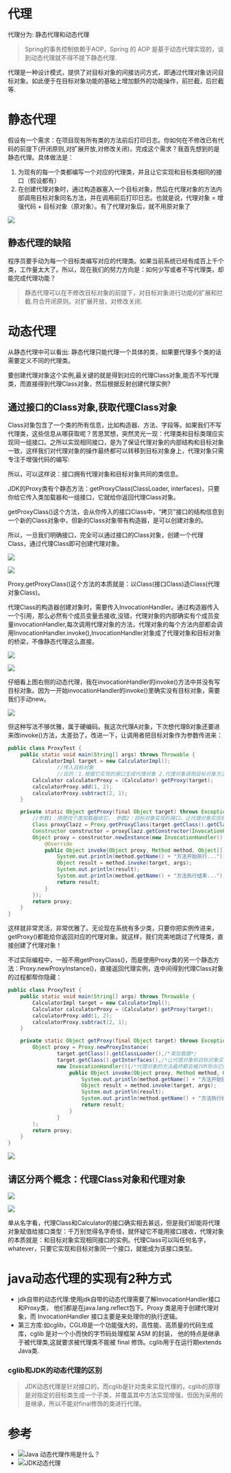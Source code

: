 # 代理

代理分为: 静态代理和动态代理

>Spring的事务控制依赖于AOP，Spring 的 AOP 是基于动态代理实现的，谈到动态代理就不得不提下静态代理.

代理是一种设计模式，提供了对目标对象的间接访问方式，即通过代理对象访问目标对象。如此便于在目标对象功能的基础上增加额外的功能操作，前拦截，后拦截等.

# 静态代理

假设有一个需求：在项目现有所有类的方法前后打印日志。你如何在不修改已有代码的前提下(开闭原则,对扩展开放,对修改关闭)，完成这个需求？我首先想到的是静态代理。具体做法是：

1. 为现有的每一个类都编写一个对应的代理类，并且让它实现和目标类相同的接口（假设都有）
2. 在创建代理对象时，通过构造器塞入一个目标对象，然后在代理对象的方法内部调用目标对象同名方法，并在调用前后打印日志。也就是说，代理对象 = 增强代码 + 目标对象（原对象）。有了代理对象后，就不用原对象了

![](pics/静态代理图.jpg)

## 静态代理的缺陷

程序员要手动为每一个目标类编写对应的代理类。如果当前系统已经有成百上千个类，工作量太大了。所以，现在我们的努力方向是：如何少写或者不写代理类，却能完成代理功能？

>静态代理可以在不修改目标对象的前提下，对目标对象进行功能的扩展和拦截.符合开闭原则。对扩展开放，对修改关闭.

# 动态代理

从静态代理中可以看出: 静态代理只能代理一个具体的类，如果要代理多个类的话需要定义不同的代理类。

要创建代理对象这个实例,最关键的就是得到对应的代理Class对象,能否不写代理类，而直接得到代理Class对象，然后根据反射创建代理实例?

## 通过接口的Class对象,获取代理Class对象

Class对象包含了一个类的所有信息，比如构造器、方法、字段等。如果我们不写代理类，这些信息从哪获取呢？苦思冥想，突然灵光一现：代理类和目标类理应实现同一组接口。之所以实现相同接口，是为了保证代理对象的内部结构和目标对象一致，这样我们对代理对象的操作最终都可以转移到目标对象身上，代理对象只需专注于增强代码的编写:

所以，可以这样说：接口拥有代理对象和目标对象共同的类信息。

JDK的Proxy类有个静态方法：getProxyClass(ClassLoader, interfaces)，只要你给它传入类加载器和一组接口，它就给你返回代理Class对象。

getProxyClass()这个方法，会从你传入的接口Class中，“拷贝”接口的结构信息到一个新的Class对象中，但新的Class对象带有构造器，是可以创建对象的。

所以，一旦我们明确接口，完全可以通过接口的Class对象，创建一个代理Class，通过代理Class即可创建代理对象。

![](pics/动态代理01.jpg)

![](pics/动态代理02.jpg)

Proxy.getProxyClass()这个方法的本质就是：以Class(接口Class)造Class(代理对象Class)。

代理Class的构造器创建对象时，需要传入InvocationHandler。通过构造器传入一个引用，那么必然有个成员变量去接收,没错，代理对象的内部确实有个成员变量invocationHandler,每次调用代理对象的方法，代理对象的每个方法内部都会调用InvocationHandler.invoke(),InvocationHandler对象成了代理对象和目标对象的桥梁，不像静态代理这么直接。

![](pics/动态代理03.jpg)

![](pics/动态代理04.jpg)

仔细看上图右侧的动态代理，我在invocationHandler的invoke()方法中并没有写目标对象。因为一开始invocationHandler的invoke()里确实没有目标对象，需要我们手动new。

![](pics/动态代理05.jpg)

但这种写法不够优雅，属于硬编码。我这次代理A对象，下次想代理B对象还要进来改invoke()方法，太差劲了。改进一下，让调用者把目标对象作为参数传进来：

```java
public class ProxyTest {
	public static void main(String[] args) throws Throwable {
		CalculatorImpl target = new CalculatorImpl();
                //传入目标对象
                //目的：1.根据它实现的接口生成代理对象 2.代理对象调用目标对象方法
		Calculator calculatorProxy = (Calculator) getProxy(target);
		calculatorProxy.add(1, 2);
		calculatorProxy.subtract(2, 1);
	}

	private static Object getProxy(final Object target) throws Exception {
		//参数1：随便找个类加载器给它， 参数2：目标对象实现的接口，让代理对象实现相同接口
		Class proxyClazz = Proxy.getProxyClass(target.getClass().getClassLoader(), target.getClass().getInterfaces());
		Constructor constructor = proxyClazz.getConstructor(InvocationHandler.class);
		Object proxy = constructor.newInstance(new InvocationHandler() {
			@Override
			public Object invoke(Object proxy, Method method, Object[] args) throws Throwable {
				System.out.println(method.getName() + "方法开始执行...");
				Object result = method.invoke(target, args);
				System.out.println(result);
				System.out.println(method.getName() + "方法执行结束...");
				return result;
			}
		});
		return proxy;
	}
}
```

这样就非常灵活，非常优雅了。无论现在系统有多少类，只要你把实例传进来，getProxy()都能给你返回对应的代理对象。就这样，我们完美地跳过了代理类，直接创建了代理对象！

不过实际编程中，一般不用getProxyClass()，而是使用Proxy类的另一个静态方法：Proxy.newProxyInstance()，直接返回代理实例，连中间得到代理Class对象的过程都帮你隐藏：

```java
public class ProxyTest {
	public static void main(String[] args) throws Throwable {
		CalculatorImpl target = new CalculatorImpl();
		Calculator calculatorProxy = (Calculator) getProxy(target);
		calculatorProxy.add(1, 2);
		calculatorProxy.subtract(2, 1);
	}

	private static Object getProxy(final Object target) throws Exception {
		Object proxy = Proxy.newProxyInstance(
				target.getClass().getClassLoader(),/*类加载器*/
				target.getClass().getInterfaces(),/*让代理对象和目标对象实现相同接口*/
				new InvocationHandler(){/*代理对象的方法最终都会被JVM导向它的invoke方法*/
					public Object invoke(Object proxy, Method method, Object[] args) throws Throwable {
						System.out.println(method.getName() + "方法开始执行...");
						Object result = method.invoke(target, args);
						System.out.println(result);
						System.out.println(method.getName() + "方法执行结束...");
						return result;
					}
				}
		);
		return proxy;
	}
}
```

![](pics/动态代理06.jpg)

## 请区分两个概念：代理Class对象和代理对象

![](pics/动态代理07.jpg)

![](pics/动态代理08.jpg)

单从名字看，代理Class和Calculator的接口确实相去甚远，但是我们却能将代理对象赋值给接口类型：千万别觉得名字奇怪，就怀疑它不能用接口接收，代理对象的本质就是：和目标对象实现相同接口的实例。代理Class可以叫任何名字，whatever，只要它实现和目标对象同一个接口，就能成为该接口类型。

# java动态代理的实现有2种方式

* jdk自带的动态代理:使用jdk自带的动态代理需要了解InvocationHandler接口和Proxy类，
他们都是在java.lang.reflect包下。Proxy 类是用于创建代理对象，而 InvocationHandler 接口主要是来处理你的执行逻辑。
* 第三方库:如cglib，CGLIB是一个功能强大的，高性能、高质量的代码生成库，cglib 是对一个小而快的字节码处理框架 ASM 的封装， 他的特点是继承于被代理类,这就要求被代理类不能被 final 修饰。cglib用于在运行期extends Java类.

### cglib和JDK的动态代理的区别

>JDK动态代理是针对接口的，而cglib是针对类来实现代理的，cglib的原理是对指定的目标类生成一个子类，并覆盖其中方法实现增强，但因为采用的是继承，所以不能对final修饰的类进行代理。

# 参考

- ![Java 动态代理作用是什么？](https://www.zhihu.com/question/20794107/answer/658139129)
- ![JDK动态代理](https://zhuanlan.zhihu.com/p/62534874)